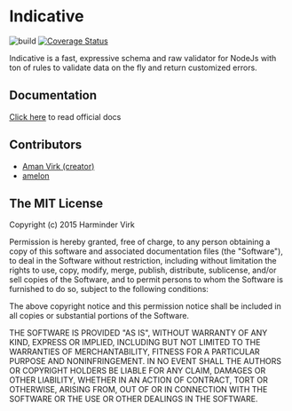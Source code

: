# Indicative

![build](https://img.shields.io/travis/poppinss/indicative.svg)
[![Coverage Status](https://coveralls.io/repos/poppinss/indicative/badge.svg?branch=master&service=github)](https://coveralls.io/github/poppinss/indicative?branch=master)

Indicative is a fast, expressive schema and raw validator for NodeJs with ton of rules to validate data on the fly and return customized errors.

## Documentation

[Click here](http://indicative.adonisjs.com/basics) to read official docs

## Contributors

- [Aman Virk (creator)](https://github.com/thetutlage)
- [amelon](https://github.com/amelon)


## The MIT License

Copyright (c) 2015 Harminder Virk

Permission is hereby granted, free of charge, to any person obtaining a
copy of this software and associated documentation files (the "Software"),
to deal in the Software without restriction, including without limitation
the rights to use, copy, modify, merge, publish, distribute, sublicense,
and/or sell copies of the Software, and to permit persons to whom the
Software is furnished to do so, subject to the following conditions:

The above copyright notice and this permission notice shall be included in
all copies or substantial portions of the Software.

THE SOFTWARE IS PROVIDED "AS IS", WITHOUT WARRANTY OF ANY KIND, EXPRESS OR
IMPLIED, INCLUDING BUT NOT LIMITED TO THE WARRANTIES OF MERCHANTABILITY,
FITNESS FOR A PARTICULAR PURPOSE AND NONINFRINGEMENT. IN NO EVENT SHALL THE
AUTHORS OR COPYRIGHT HOLDERS BE LIABLE FOR ANY CLAIM, DAMAGES OR OTHER
LIABILITY, WHETHER IN AN ACTION OF CONTRACT, TORT OR OTHERWISE, ARISING
FROM, OUT OF OR IN CONNECTION WITH THE SOFTWARE OR THE USE OR OTHER
DEALINGS IN THE SOFTWARE.
